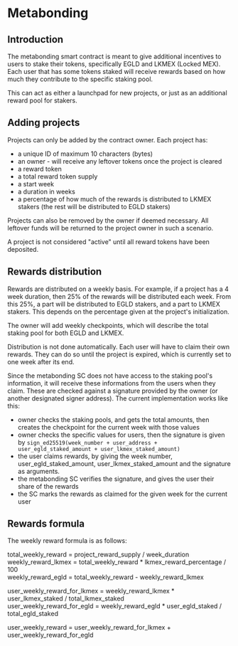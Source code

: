 # Metabonding

## Introduction

The metabonding smart contract is meant to give additional incentives to users to stake their tokens, specifically EGLD and LKMEX (Locked MEX). Each user that has some tokens staked will receive rewards based on how much they contribute to the specific staking pool.

This can act as either a launchpad for new projects, or just as an additional reward pool for stakers.

## Adding projects

Projects can only be added by the contract owner. Each project has:
- a unique ID of maximum 10 characters (bytes)
- an owner - will receive any leftover tokens once the project is cleared
- a reward token
- a total reward token supply
- a start week
- a duration in weeks
- a percentage of how much of the rewards is distributed to LKMEX stakers (the rest will be distributed to EGLD stakers)

Projects can also be removed by the owner if deemed necessary. All leftover funds will be returned to the project owner in such a scenario.

A project is not considered "active" until all reward tokens have been deposited.

## Rewards distribution

Rewards are distributed on a weekly basis. For example, if a project has a 4 week duration, then 25% of the rewards will be distributed each week. From this 25%, a part will be distributed to EGLD stakers, and a part to LKMEX stakers. This depends on the percentage given at the project's initialization. 

The owner will add weekly checkpoints, which will describe the total staking pool for both EGLD and LKMEX.

Distribution is not done automatically. Each user will have to claim their own rewards. They can do so until the project is expired, which is currently set to one week after its end.

Since the metabonding SC does not have access to the staking pool's information, it will receive these informations from the users when they claim. These are checked against a signature provided by the owner (or another designated signer address). The current implementation works like this:

- owner checks the staking pools, and gets the total amounts, then creates the checkpoint for the current week with those values
- owner checks the specific values for users, then the signature is given by `sign_ed25519(week_number + user_address + user_egld_staked_amount + user_lkmex_staked_amount)`
- the user claims rewards, by giving the week number, user_egld_staked_amount, user_lkmex_staked_amount and the signature as arguments. 
- the metabonding SC verifies the signature, and gives the user their share of the rewards
- the SC marks the rewards as claimed for the given week for the current user

## Rewards formula

The weekly reward formula is as follows:

total_weekly_reward = project_reward_supply / week_duration  
weekly_reward_lkmex = total_weekly_reward * lkmex_reward_percentage / 100  
weekly_reward_egld = total_weekly_reward - weekly_reward_lkmex  

user_weekly_reward_for_lkmex = weekly_reward_lkmex * user_lkmex_staked / total_lkmex_staked  
user_weekly_reward_for_egld = weekly_reward_egld * user_egld_staked / total_egld_staked

user_weekly_reward = user_weekly_reward_for_lkmex + user_weekly_reward_for_egld

